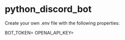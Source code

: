 # python_discord_bot

Create your own .env file with the following properties:

BOT_TOKEN=
OPENAI_API_KEY=
